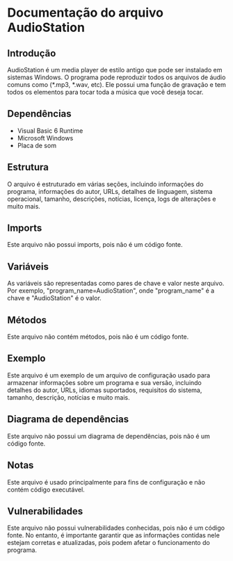 # Documentação do arquivo AudioStation

## Introdução

AudioStation é um media player de estilo antigo que pode ser instalado em sistemas Windows. O programa pode reproduzir todos os arquivos de áudio comuns como (*.mp3, *.wav, etc). Ele possui uma função de gravação e tem todos os elementos para tocar toda a música que você deseja tocar.

## Dependências

- Visual Basic 6 Runtime
- Microsoft Windows
- Placa de som

## Estrutura

O arquivo é estruturado em várias seções, incluindo informações do programa, informações do autor, URLs, detalhes de linguagem, sistema operacional, tamanho, descrições, notícias, licença, logs de alterações e muito mais.

## Imports

Este arquivo não possui imports, pois não é um código fonte.

## Variáveis

As variáveis são representadas como pares de chave e valor neste arquivo. Por exemplo, "program_name=AudioStation", onde "program_name" é a chave e "AudioStation" é o valor.

## Métodos

Este arquivo não contém métodos, pois não é um código fonte.

## Exemplo

Este arquivo é um exemplo de um arquivo de configuração usado para armazenar informações sobre um programa e sua versão, incluindo detalhes do autor, URLs, idiomas suportados, requisitos do sistema, tamanho, descrição, notícias e muito mais.

## Diagrama de dependências

Este arquivo não possui um diagrama de dependências, pois não é um código fonte.

## Notas

Este arquivo é usado principalmente para fins de configuração e não contém código executável.

## Vulnerabilidades

Este arquivo não possui vulnerabilidades conhecidas, pois não é um código fonte. No entanto, é importante garantir que as informações contidas nele estejam corretas e atualizadas, pois podem afetar o funcionamento do programa.